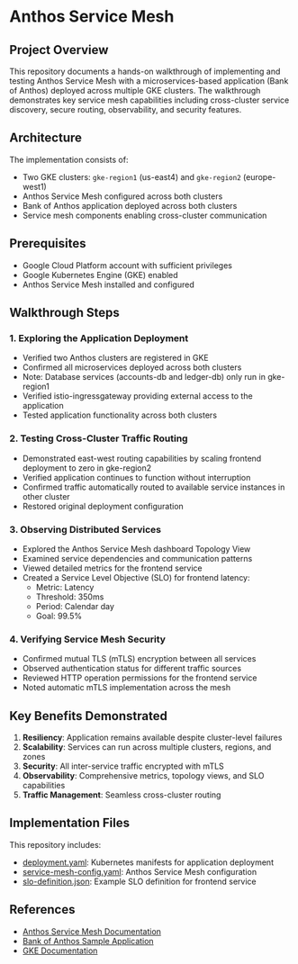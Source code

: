# Anthos Service Mesh 

## Project Overview
This repository documents a hands-on walkthrough of implementing and testing Anthos Service Mesh with a microservices-based application (Bank of Anthos) deployed across multiple GKE clusters. The walkthrough demonstrates key service mesh capabilities including cross-cluster service discovery, secure routing, observability, and security features.

## Architecture
The implementation consists of:
- Two GKE clusters: `gke-region1` (us-east4) and `gke-region2` (europe-west1)
- Anthos Service Mesh configured across both clusters
- Bank of Anthos application deployed across both clusters
- Service mesh components enabling cross-cluster communication


## Prerequisites 
- Google Cloud Platform account with sufficient privileges
- Google Kubernetes Engine (GKE) enabled
- Anthos Service Mesh installed and configured

## Walkthrough Steps

### 1. Exploring the Application Deployment
- Verified two Anthos clusters are registered in GKE
- Confirmed all microservices deployed across both clusters
- Note: Database services (accounts-db and ledger-db) only run in gke-region1
- Verified istio-ingressgateway providing external access to the application
- Tested application functionality across both clusters

### 2. Testing Cross-Cluster Traffic Routing
- Demonstrated east-west routing capabilities by scaling frontend deployment to zero in gke-region2
- Verified application continues to function without interruption
- Confirmed traffic automatically routed to available service instances in other cluster
- Restored original deployment configuration

### 3. Observing Distributed Services
- Explored the Anthos Service Mesh dashboard Topology View
- Examined service dependencies and communication patterns
- Viewed detailed metrics for the frontend service
- Created a Service Level Objective (SLO) for frontend latency:
  - Metric: Latency
  - Threshold: 350ms
  - Period: Calendar day
  - Goal: 99.5%

### 4. Verifying Service Mesh Security
- Confirmed mutual TLS (mTLS) encryption between all services
- Observed authentication status for different traffic sources
- Reviewed HTTP operation permissions for the frontend service
- Noted automatic mTLS implementation across the mesh

## Key Benefits Demonstrated
1. **Resiliency**: Application remains available despite cluster-level failures
2. **Scalability**: Services can run across multiple clusters, regions, and zones
3. **Security**: All inter-service traffic encrypted with mTLS
4. **Observability**: Comprehensive metrics, topology views, and SLO capabilities
5. **Traffic Management**: Seamless cross-cluster routing

## Implementation Files
This repository includes:
- [deployment.yaml](deployment/deployment.yaml): Kubernetes manifests for application deployment
- [service-mesh-config.yaml](config/service-mesh-config.yaml): Anthos Service Mesh configuration
- [slo-definition.json](observability/slo-definition.json): Example SLO definition for frontend service

## References
- [Anthos Service Mesh Documentation](https://cloud.google.com/anthos/service-mesh/docs)
- [Bank of Anthos Sample Application](https://github.com/GoogleCloudPlatform/bank-of-anthos)
- [GKE Documentation](https://cloud.google.com/kubernetes-engine/docs)
